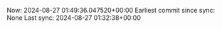 Now: 2024-08-27 01:49:36.047520+00:00 Earliest commit since sync: None Last sync: 2024-08-27 01:32:38+00:00

